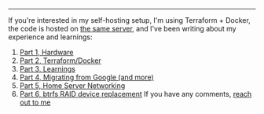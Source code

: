 ---

If you're interested in my self-hosting setup, I'm using Terraform + Docker, the code is hosted on [the same server][nebula], and I've been writing about my experience and learnings:

1.  [Part 1, Hardware](/blog/2017/09/17/home-server-build/)
2.  [Part 2, Terraform/Docker](/blog/2017/11/09/home-server-update/)
3.  [Part 3, Learnings](/blog/2017/12/18/home-server-learnings/)
4.  [Part 4, Migrating from Google (and more)](/blog/2017/12/31/migrating-from-google/)
5.  [Part 5, Home Server Networking](/blog/2018/04/22/home-server-networking/)
6.  [Part 6, btrfs RAID device replacement](/blog/2019/02/24/)
    If you have any comments, [reach out to me](/contact/)

[nebula]: https://git.captnemo.in/nemo/nebula/
